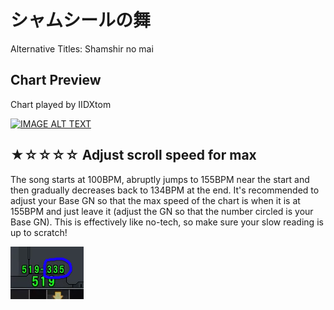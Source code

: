 # シャムシールの舞

Alternative Titles: Shamshir no mai

## Chart Preview

Chart played by IIDXtom

[![IMAGE ALT TEXT](http://img.youtube.com/vi/xsuCyKeDdV4/0.jpg)](https://youtu.be/xsuCyKeDdV4?t=109 "beatmania IIDX 27 HEROIC VERSE シャムシールの舞 SPA 正規")

## ★☆☆☆☆ Adjust scroll speed for max

The song starts at 100BPM, abruptly jumps to 155BPM near the start and then gradually decreases back to 134BPM at the end. It's recommended to adjust your Base GN so that the max speed of the chart is when it is at 155BPM and just leave it (adjust the GN so that the number circled is your Base GN). This is effectively like no-tech, so make sure your slow reading is up to scratch!

![Shamsir tech](shamsir.png "Shamsir Instructions")
